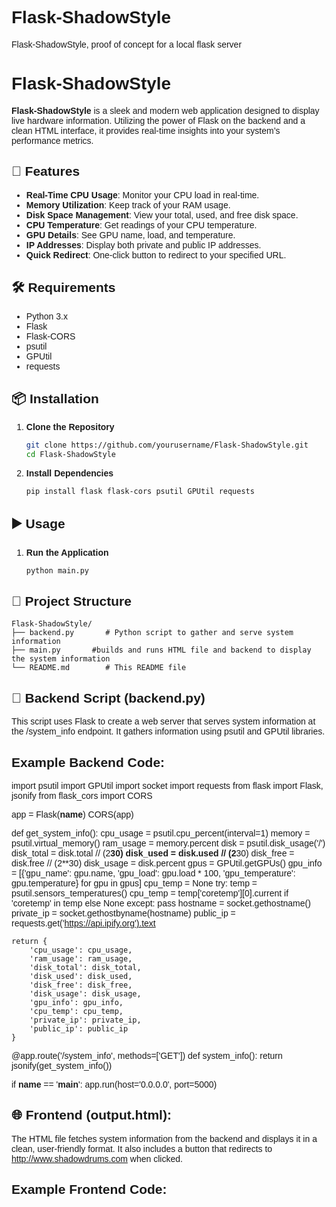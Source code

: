# Flask-ShadowStyle
Flask-ShadowStyle, proof of concept for a local flask server

# Flask-ShadowStyle

**Flask-ShadowStyle** is a sleek and modern web application designed to display live hardware information. Utilizing the power of Flask on the backend and a clean HTML interface, it provides real-time insights into your system’s performance metrics.

## 🚀 Features

- **Real-Time CPU Usage**: Monitor your CPU load in real-time.
- **Memory Utilization**: Keep track of your RAM usage.
- **Disk Space Management**: View your total, used, and free disk space.
- **CPU Temperature**: Get readings of your CPU temperature.
- **GPU Details**: See GPU name, load, and temperature.
- **IP Addresses**: Display both private and public IP addresses.
- **Quick Redirect**: One-click button to redirect to your specified URL.

## 🛠️ Requirements

- Python 3.x
- Flask
- Flask-CORS
- psutil
- GPUtil
- requests

## 📦 Installation

1. **Clone the Repository**
    ```sh
    git clone https://github.com/yourusername/Flask-ShadowStyle.git
    cd Flask-ShadowStyle
    ```

2. **Install Dependencies**
    ```sh
    pip install flask flask-cors psutil GPUtil requests
    ```

## ▶️ Usage

1. **Run the Application**
    ```sh
    python main.py
    ```

## 📁 Project Structure

```plaintext
Flask-ShadowStyle/
├── backend.py       # Python script to gather and serve system information
├── main.py       #builds and runs HTML file and backend to display the system information
└── README.md        # This README file
```

## 🔧 Backend Script (backend.py)
This script uses Flask to create a web server that serves system information at the /system_info endpoint. It gathers information using psutil and GPUtil libraries.

## Example Backend Code:

import psutil
import GPUtil
import socket
import requests
from flask import Flask, jsonify
from flask_cors import CORS

app = Flask(__name__)
CORS(app)

def get_system_info():
    cpu_usage = psutil.cpu_percent(interval=1)
    memory = psutil.virtual_memory()
    ram_usage = memory.percent
    disk = psutil.disk_usage('/')
    disk_total = disk.total // (2**30)
    disk_used = disk.used // (2**30)
    disk_free = disk.free // (2**30)
    disk_usage = disk.percent
    gpus = GPUtil.getGPUs()
    gpu_info = [{'gpu_name': gpu.name, 'gpu_load': gpu.load * 100, 'gpu_temperature': gpu.temperature} for gpu in gpus]
    cpu_temp = None
    try:
        temp = psutil.sensors_temperatures()
        cpu_temp = temp['coretemp'][0].current if 'coretemp' in temp else None
    except:
        pass
    hostname = socket.gethostname()
    private_ip = socket.gethostbyname(hostname)
    public_ip = requests.get('https://api.ipify.org').text

    return {
        'cpu_usage': cpu_usage,
        'ram_usage': ram_usage,
        'disk_total': disk_total,
        'disk_used': disk_used,
        'disk_free': disk_free,
        'disk_usage': disk_usage,
        'gpu_info': gpu_info,
        'cpu_temp': cpu_temp,
        'private_ip': private_ip,
        'public_ip': public_ip
    }

@app.route('/system_info', methods=['GET'])
def system_info():
    return jsonify(get_system_info())

if __name__ == '__main__':
    app.run(host='0.0.0.0', port=5000)

## 🌐 Frontend (output.html):
The HTML file fetches system information from the backend and displays it in a clean, user-friendly format. It also includes a button that redirects to http://www.shadowdrums.com when clicked.

## Example Frontend Code:

<!DOCTYPE html>
<html lang="en">
<head>
    <meta charset="UTF-8">
    <meta name="viewport" content="width=device-width, initial-scale=1.0">
    <title>System Info</title>
    <style>
        body { font-family: Arial, sans-serif; }
        .info { margin: 20px; }
        .info div { margin-bottom: 10px; }
    </style>
    <script type="text/javascript">
        function redirectToPage() {
            window.location.href = 'http://www.shadowdrums.com';
        }

        async function fetchSystemInfo() {
            try {
                const response = await fetch('http://127.0.0.1:5000/system_info');
                const data = await response.json();
                document.getElementById('cpu_usage').innerText = data.cpu_usage;
                document.getElementById('ram_usage').innerText = data.ram_usage;
                document.getElementById('disk_total').innerText = data.disk_total;
                document.getElementById('disk_used').innerText = data.disk_used;
                document.getElementById('disk_free').innerText = data.disk_free;
                document.getElementById('disk_usage').innerText = data.disk_usage;
                document.getElementById('cpu_temp').innerText = data.cpu_temp !== null ? data.cpu_temp : 'N/A';
                document.getElementById('private_ip').innerText = data.private_ip;
                document.getElementById('public_ip').innerText = data.public_ip;
                let gpuInfo = '';
                data.gpu_info.forEach(gpu => {
                    gpuInfo += `Name: ${gpu.gpu_name}, Load: ${gpu.gpu_load.toFixed(2)}%, Temp: ${gpu.gpu_temperature}°C<br>`;
                });
                document.getElementById('gpu_info').innerHTML = gpuInfo;
            } catch (error) {
                console.error('Error fetching system info:', error);
            }
        }

        setInterval(fetchSystemInfo, 5000);
        fetchSystemInfo();
    </script>
</head>
<body>
    <p>Press OK to continue to the page:</p>
    <button onclick="redirectToPage()">OK</button>
    <h3>Device Info</h3>
    <div class="info">
        <div>CPU Usage: <span id="cpu_usage"></span>%</div>
        <div>RAM Usage: <span id="ram_usage"></span>%</div>
        <div>Disk Total: <span id="disk_total"></span> GB</div>
        <div>Disk Used: <span id="disk_used"></span> GB</div>
        <div>Disk Free: <span id="disk_free"></span> GB</div>
        <div>Disk Usage: <span id="disk_usage"></span>%</div>
        <div>CPU Temperature: <span id="cpu_temp"></span>°C</div>
        <div>Private IP: <span id="private_ip"></span></div>
        <div>Public IP: <span id="public_ip"></span></div>
        <div>GPU Info: <span id="gpu_info"></span></div>
    </div>
</body>
</html>

## 📊 Example Output:
When you open index.html in your browser, you will see the live system information updated every 5 seconds:
```
CPU Usage: 10%
RAM Usage: 40%
Disk Total: 256 GB
Disk Used: 128 GB
Disk Free: 128 GB
Disk Usage: 50%
CPU Temperature: 45°C
Private IP: 192.168.1.2
Public IP: 203.0.113.1
GPU Info: Name: NVIDIA GeForce GTX 1050, Load: 25%, Temp: 55°C
```

Feel free to contribute to this project by submitting issues or pull requests. Enjoy using Flask-ShadowStyle for your system monitoring needs!


### Notes

- Replace `https://github.com/yourusername/Flask-ShadowStyle.git` with the actual URL of your repository.
- Ensure that the `LICENSE` file is included in your repository if you mention it in the License section. If not, adjust the License section accordingly.
